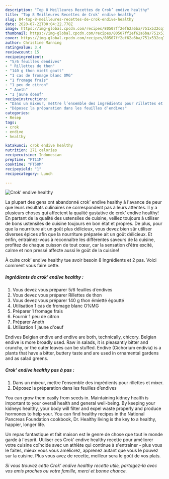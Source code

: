 ```yaml
---
description: "Top 8 Meilleures Recettes de Crok’ endive healthy"
title: "Top 8 Meilleures Recettes de Crok’ endive healthy"
slug: 84-top-8-meilleures-recettes-de-crok-endive-healthy
date: 2020-07-22T00:04:22.778Z
image: https://img-global.cpcdn.com/recipes/80507ff2ef62a6ba/751x532cq70/crok-endive-healthy-photo-principale-de-la-recette.jpg
thumbnail: https://img-global.cpcdn.com/recipes/80507ff2ef62a6ba/751x532cq70/crok-endive-healthy-photo-principale-de-la-recette.jpg
cover: https://img-global.cpcdn.com/recipes/80507ff2ef62a6ba/751x532cq70/crok-endive-healthy-photo-principale-de-la-recette.jpg
author: Christine Manning
ratingvalue: 3.4
reviewcount: 15
recipeingredient:
- "5/6 feuilles dendives"
- " Rillettes de thon"
- "140 g thon miett goutt"
- "1 cas de fromage blanc OMG"
- "1 fromage frais"
- "1 peu de citron"
- " Aneth"
- "1 jaune doeuf"
recipeinstructions:
- "Dans un mixeur, mettre l’ensemble des ingrédients pour rillettes et mixer."
- "Déposez la préparation dans les feuilles d’endives"
categories:
- Resep
tags:
- crok
- endive
- healthy

katakunci: crok endive healthy 
nutrition: 271 calories
recipecuisine: Indonesian
preptime: "PT11M"
cooktime: "PT50M"
recipeyield: "1"
recipecategory: Lunch

---
```



![Crok’ endive healthy](https://img-global.cpcdn.com/recipes/80507ff2ef62a6ba/751x532cq70/crok-endive-healthy-photo-principale-de-la-recette.jpg)

La plupart des gens ont abandonné crok’ endive healthy à l'avance de peur que leurs résultats culinaires ne correspondent pas à leurs attentes. Il y a plusieurs choses qui affectent la qualité gustative de crok’ endive healthy! En partant de la qualité des ustensiles de cuisine, veillez toujours à utiliser de bons ustensiles de cuisine toujours en bon état et propres. De plus, pour que la nourriture ait un goût plus délicieux, vous devez bien sûr utiliser diverses épices afin que la nourriture préparée ait un goût délicieux. Et enfin, entraînez-vous à reconnaître les différentes saveurs de la cuisine, profitez de chaque cuisson de tout cœur, car la sensation d'être excité, calme et non pressé affecte aussi le goût de la cuisine!

<!--inarticleads1-->

À cuire crok’ endive healthy tue avoir besoin 8 Ingrédients et 2 pas. Voici comment vous faire cette.

##### Ingrédients de crok’ endive healthy :

1. Vous devez vous préparer 5/6 feuilles d’endives
1. Vous devez vous préparer  Rillettes de thon
1. Vous devez vous préparer 140 g thon émietté égoutté
1. Utilisation 1 cas de fromage blanc O%MG
1. Préparer 1 fromage frais
1. Fournir 1 peu de citron
1. Préparer  Aneth
1. Utilisation 1 jaune d&#39;oeuf


Endives Belgian endive and endive are both, technically, chicory. Belgian endive is more broadly used. Raw in salads, it is pleasantly bitter and crunchy, or the outer leaves can be stuffed. Endive (Cichorium endivia) is a plants that have a bitter, buttery taste and are used in ornamental gardens and as salad greens. 

<!--inarticleads2-->

##### Crok’ endive healthy pas à pas :

1. Dans un mixeur, mettre l’ensemble des ingrédients pour rillettes et mixer.
1. Déposez la préparation dans les feuilles d’endives


You can grow them easily from seeds in. Maintaining kidney health is important to your overall health and general well-being. By keeping your kidneys healthy, your body will filter and expel waste properly and produce hormones to help your. You can find healthy recipes in the National Pancreas Foundation cookbook, Dr. Healthy living is the key to a healthy, happier, longer life. 

<!--inarticleads1-->

<p>
Un repas fantastique et fait maison est le genre de chose que tout le monde garde à l'esprit. Utiliser ces Crok’ endive healthy recette pour améliorer votre cuisine coïncide avec un athlète qui continue à s'entraîner - plus vous le faites, mieux vous vous améliorez, apprenez autant que vous le pouvez sur la cuisine. Plus vous avez de recette, meilleur sera le goût de vos plats.
</p>

<p>
<i>Si vous trouvez cette Crok’ endive healthy recette utile, partagez-la avec vos amis proches ou votre famille, merci et bonne chance.</i>
</p>
